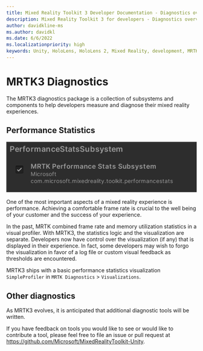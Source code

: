```yaml
---
title: Mixed Reality Toolkit 3 Developer Documentation - Diagnostics overview
description: Mixed Reality Toolkit 3 for developers - Diagnostics overview.
author: davidkline-ms
ms.author: davidkl
ms.date: 6/6/2022
ms.localizationpriority: high
keywords: Unity, HoloLens, HoloLens 2, Mixed Reality, development, MRTK3, diagnostics, performance monitor
---
```


# MRTK3 Diagnostics

The MRTK3 diagnostics package is a collection of subsystems and components to help developers measure and diagnose their mixed reality experiences.

## Performance Statistics

![Performance Statistics Subsystem](images/PerfStatsSubsystem.png)

One of the most important aspects of a mixed reality experience is performance. Achieving a comfortable frame rate is crucial to the well being of your customer and the success of your experience.

In the past, MRTK combined frame rate and memory utilization statistics in a visual profiler. With MRTK3, the statistics logic and the visualization are separate. Developers now have control over the visualization (if any) that is displayed in their experience. In fact, some developers may wish to forgo the visualization in favor of a log file or custom visual feedback as thresholds are encountered.

MRTK3 ships with a basic performance statistics visualization `SimpleProfiler` in `MRTK Diagnostics` > `Visualizations`.

## Other diagnostics

As MRTK3 evolves, it is anticipated that additional diagnostic tools will be written.

If you have feedback on tools you would like to see or would like to contribute a tool, please feel free to file an issue or pull request at https://github.com/Microsoft/MixedRealityToolkit-Unity.
